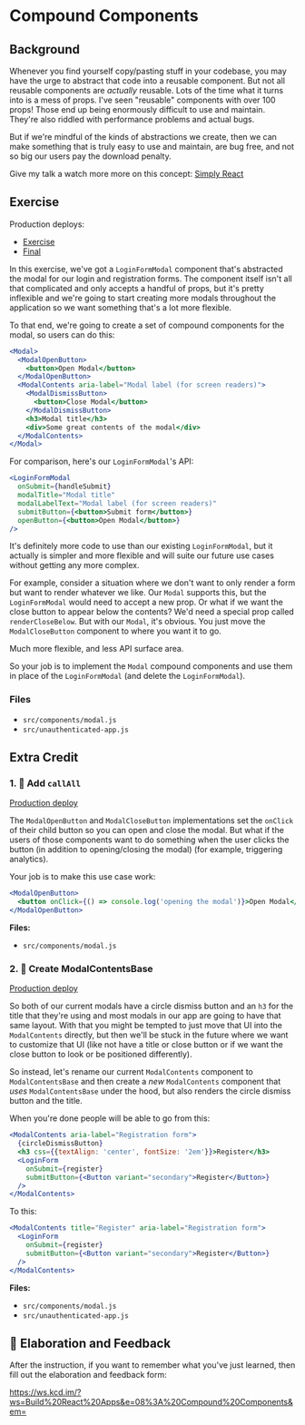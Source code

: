 # Compound Components

## Background

Whenever you find yourself copy/pasting stuff in your codebase, you may have the
urge to abstract that code into a reusable component. But not all reusable
components are _actually_ reusable. Lots of the time what it turns into is a
mess of props. I've seen "reusable" components with over 100 props! Those end up
being enormously difficult to use and maintain. They're also riddled with
performance problems and actual bugs.

But if we're mindful of the kinds of abstractions we create, then we can make
something that is truly easy to use and maintain, are bug free, and not so big
our users pay the download penalty.

Give my talk a watch more more on this concept:
[Simply React](https://www.youtube.com/watch?v=AiJ8tRRH0f8&list=PLV5CVI1eNcJgNqzNwcs4UKrlJdhfDjshf)

## Exercise

Production deploys:

- [Exercise](https://exercises-08-compound-components.bookshelf.lol/exercise)
- [Final](https://exercises-08-compound-components.bookshelf.lol/)

In this exercise, we've got a `LoginFormModal` component that's abstracted the
modal for our login and registration forms. The component itself isn't all that
complicated and only accepts a handful of props, but it's pretty inflexible and
we're going to start creating more modals throughout the application so we want
something that's a lot more flexible.

To that end, we're going to create a set of compound components for the modal,
so users can do this:

```jsx
<Modal>
  <ModalOpenButton>
    <button>Open Modal</button>
  </ModalOpenButton>
  <ModalContents aria-label="Modal label (for screen readers)">
    <ModalDismissButton>
      <button>Close Modal</button>
    </ModalDismissButton>
    <h3>Modal title</h3>
    <div>Some great contents of the modal</div>
  </ModalContents>
</Modal>
```

For comparison, here's our `LoginFormModal`'s API:

```jsx
<LoginFormModal
  onSubmit={handleSubmit}
  modalTitle="Modal title"
  modalLabelText="Modal label (for screen readers)"
  submitButton={<button>Submit form</button>}
  openButton={<button>Open Modal</button>}
/>
```

It's definitely more code to use than our existing `LoginFormModal`, but it
actually is simpler and more flexible and will suite our future use cases
without getting any more complex.

For example, consider a situation where we don't want to only render a form but
want to render whatever we like. Our `Modal` supports this, but the
`LoginFormModal` would need to accept a new prop. Or what if we want the close
button to appear below the contents? We'd need a special prop called
`renderCloseBelow`. But with our `Modal`, it's obvious. You just move the
`ModalCloseButton` component to where you want it to go.

Much more flexible, and less API surface area.

So your job is to implement the `Modal` compound components and use them in
place of the `LoginFormModal` (and delete the `LoginFormModal`).

### Files

- `src/components/modal.js`
- `src/unauthenticated-app.js`

## Extra Credit

### 1. 💯 Add `callAll`

[Production deploy](https://exercises-08-compound-components.bookshelf.lol/extra-1)

The `ModalOpenButton` and `ModalCloseButton` implementations set the `onClick`
of their child button so you can open and close the modal. But what if the users
of those components want to do something when the user clicks the button (in
addition to opening/closing the modal) (for example, triggering analytics).

Your job is to make this use case work:

```jsx
<ModalOpenButton>
  <button onClick={() => console.log('opening the modal')}>Open Modal</button>
</ModalOpenButton>
```

**Files:**

- `src/components/modal.js`

### 2. 💯 Create ModalContentsBase

[Production deploy](https://exercises-08-compound-components.bookshelf.lol/extra-2)

So both of our current modals have a circle dismiss button and an `h3` for the
title that they're using and most modals in our app are going to have that same
layout. With that you might be tempted to just move that UI into the
`ModalContents` directly, but then we'll be stuck in the future where we want to
customize that UI (like not have a title or close button or if we want the close
button to look or be positioned differently).

So instead, let's rename our current `ModalContents` component to
`ModalContentsBase` and then create a _new_ `ModalContents` component that
_uses_ `ModalContentsBase` under the hood, but also renders the circle dismiss
button and the title.

When you're done people will be able to go from this:

```jsx
<ModalContents aria-label="Registration form">
  {circleDismissButton}
  <h3 css={{textAlign: 'center', fontSize: '2em'}}>Register</h3>
  <LoginForm
    onSubmit={register}
    submitButton={<Button variant="secondary">Register</Button>}
  />
</ModalContents>
```

To this:

```jsx
<ModalContents title="Register" aria-label="Registration form">
  <LoginForm
    onSubmit={register}
    submitButton={<Button variant="secondary">Register</Button>}
  />
</ModalContents>
```

**Files:**

- `src/components/modal.js`
- `src/unauthenticated-app.js`

## 🦉 Elaboration and Feedback

After the instruction, if you want to remember what you've just learned, then
fill out the elaboration and feedback form:

https://ws.kcd.im/?ws=Build%20React%20Apps&e=08%3A%20Compound%20Components&em=
